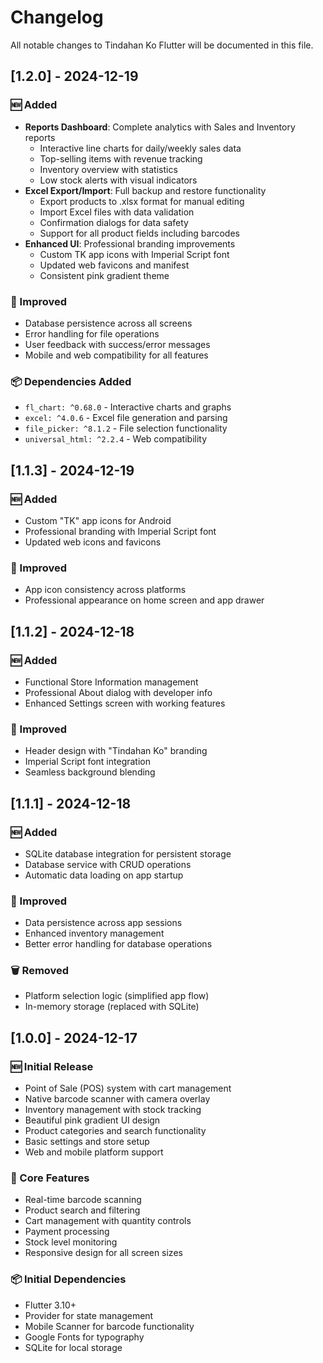 # Changelog

All notable changes to Tindahan Ko Flutter will be documented in this file.

## [1.2.0] - 2024-12-19

### 🆕 Added
- **Reports Dashboard**: Complete analytics with Sales and Inventory reports
  - Interactive line charts for daily/weekly sales data
  - Top-selling items with revenue tracking
  - Inventory overview with statistics
  - Low stock alerts with visual indicators
- **Excel Export/Import**: Full backup and restore functionality
  - Export products to .xlsx format for manual editing
  - Import Excel files with data validation
  - Confirmation dialogs for data safety
  - Support for all product fields including barcodes
- **Enhanced UI**: Professional branding improvements
  - Custom TK app icons with Imperial Script font
  - Updated web favicons and manifest
  - Consistent pink gradient theme

### 🔧 Improved
- Database persistence across all screens
- Error handling for file operations
- User feedback with success/error messages
- Mobile and web compatibility for all features

### 📦 Dependencies Added
- `fl_chart: ^0.68.0` - Interactive charts and graphs
- `excel: ^4.0.6` - Excel file generation and parsing
- `file_picker: ^8.1.2` - File selection functionality
- `universal_html: ^2.2.4` - Web compatibility

## [1.1.3] - 2024-12-19

### 🆕 Added
- Custom "TK" app icons for Android
- Professional branding with Imperial Script font
- Updated web icons and favicons

### 🔧 Improved
- App icon consistency across platforms
- Professional appearance on home screen and app drawer

## [1.1.2] - 2024-12-18

### 🆕 Added
- Functional Store Information management
- Professional About dialog with developer info
- Enhanced Settings screen with working features

### 🔧 Improved
- Header design with "Tindahan Ko" branding
- Imperial Script font integration
- Seamless background blending

## [1.1.1] - 2024-12-18

### 🆕 Added
- SQLite database integration for persistent storage
- Database service with CRUD operations
- Automatic data loading on app startup

### 🔧 Improved
- Data persistence across app sessions
- Enhanced inventory management
- Better error handling for database operations

### 🗑️ Removed
- Platform selection logic (simplified app flow)
- In-memory storage (replaced with SQLite)

## [1.0.0] - 2024-12-17

### 🆕 Initial Release
- Point of Sale (POS) system with cart management
- Native barcode scanner with camera overlay
- Inventory management with stock tracking
- Beautiful pink gradient UI design
- Product categories and search functionality
- Basic settings and store setup
- Web and mobile platform support

### 🔧 Core Features
- Real-time barcode scanning
- Product search and filtering
- Cart management with quantity controls
- Payment processing
- Stock level monitoring
- Responsive design for all screen sizes

### 📦 Initial Dependencies
- Flutter 3.10+
- Provider for state management
- Mobile Scanner for barcode functionality
- Google Fonts for typography
- SQLite for local storage